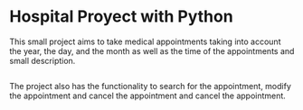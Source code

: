 # Hospital Proyect with Python

This small project aims to take medical appointments taking into account the year, the day, and the month as well as the time of the appointments and small description.

<img title="" src="file:///C:/Users/Brayan17King/AppData/Roaming/marktext/images/2024-01-29-14-58-48-image.png" alt="" data-align="center">

The project also has the functionality to search for the appointment, modify the appointment and cancel the appointment and cancel the appointment.


